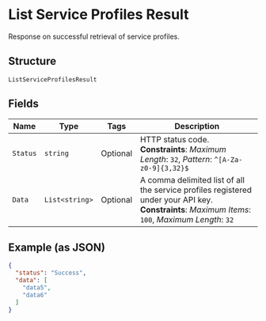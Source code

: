 
# List Service Profiles Result

Response on successful retrieval of service profiles.

## Structure

`ListServiceProfilesResult`

## Fields

| Name | Type | Tags | Description |
|  --- | --- | --- | --- |
| `Status` | `string` | Optional | HTTP status code.<br>**Constraints**: *Maximum Length*: `32`, *Pattern*: `^[A-Za-z0-9]{3,32}$` |
| `Data` | `List<string>` | Optional | A comma delimited list of all the service profiles registered under your API key.<br>**Constraints**: *Maximum Items*: `100`, *Maximum Length*: `32` |

## Example (as JSON)

```json
{
  "status": "Success",
  "data": [
    "data5",
    "data6"
  ]
}
```

